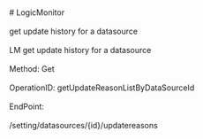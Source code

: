 <br>#     LogicMonitor</br>
<br>get update history for a datasource</br>
<br>LM get update history for a datasource</br>
<br>Method: Get</br>
<br>OperationID: getUpdateReasonListByDataSourceId</br>
<br>EndPoint:</br>
<br>/setting/datasources/{id}/updatereasons</br>
